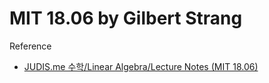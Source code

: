 # MIT 18.06 by Gilbert Strang

Reference

* [JUDIS.me 수학/Linear Algebra/Lecture Notes \(MIT 18.06\)](http://judis.me/wordpress/category/%ec%88%98%ed%95%99/linear-algebra/%ec%84%a0%ed%98%95-%eb%8c%80%ec%88%98-lecture-notes/)



